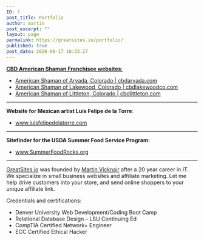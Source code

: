 ```yaml
---
ID: 7
post_title: Portfolio
author: martin
post_excerpt: ""
layout: page
permalink: https://greatsites.io/portfolio/
published: true
post_date: 2020-08-17 18:33:27
---
```

<!-- wp:paragraph {"textColor":"black"} -->
<p class="has-black-color has-text-color"><a href="/american-shaman-franchise-support"><strong>CBD American Shaman Franchisee websites</strong>:</a> </p>
<!-- /wp:paragraph -->

<!-- wp:list -->
<ul><li><a href="https://cbdarvada.com">American Shaman of Arvada, Colorado | cbdarvada.com</a> </li><li><a href="https://cbdlakewoodco.com">American Shaman of Lakewood, Colorado | cbdlakewoodco.com</a></li><li><a href="https://cbdlittleton.com">American Shaman of Littleton, Colorado | cbdlittleton.com  </a></li></ul>
<!-- /wp:list -->

<!-- wp:separator -->
<hr class="wp-block-separator"/>
<!-- /wp:separator -->

<!-- wp:paragraph -->
<p><strong>Website for Mexican artist Luis Felipe de la Torre</strong>: </p>
<!-- /wp:paragraph -->

<!-- wp:list -->
<ul><li><a href="https://luisfelipedelatorre.com">www.luisfelipedelatorre.com</a> </li></ul>
<!-- /wp:list -->

<!-- wp:separator -->
<hr class="wp-block-separator"/>
<!-- /wp:separator -->

<!-- wp:paragraph -->
<p><strong>Sitefinder for the USDA Summer Food Service Program:</strong> </p>
<!-- /wp:paragraph -->

<!-- wp:list -->
<ul><li><a href="https://SummerFoodRocks.org">www.SummerFoodRocks.org</a> </li></ul>
<!-- /wp:list -->

<!-- wp:separator {"className":"is-style-wide"} -->
<hr class="wp-block-separator is-style-wide"/>
<!-- /wp:separator -->

<!-- wp:paragraph {"textColor":"black"} -->
<p class="has-black-color has-text-color"><a href="https://linkedin.com/company/greatsites">GreatSites.io</a> was founded by <a href="https://linkedin.com/in/martinvicknair">Martin Vicknair</a> after a 20 year career in IT. We specialize in small business websites and affiliate marketing. Let me help drive customers into your store, and send online shoppers to your unique affiliate link.</p>
<!-- /wp:paragraph -->

<!-- wp:paragraph -->
<p>Credentials and certifications:</p>
<!-- /wp:paragraph -->

<!-- wp:list -->
<ul><li>Denver University Web Development/Coding Boot Camp</li><li>Relational Database Design – LSU Continuing Ed</li><li>CompTIA Certified Network+ Engineer</li><li>ECC Certified Ethical Hacker</li></ul>
<!-- /wp:list -->